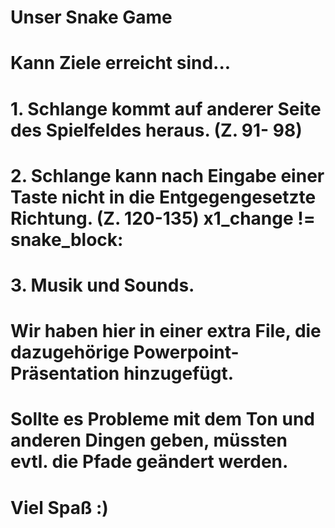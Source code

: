 # Unser Snake Game 
# Kann Ziele erreicht sind...
# 1. Schlange kommt auf anderer Seite des Spielfeldes heraus. (Z. 91- 98)
# 2. Schlange kann nach Eingabe einer Taste nicht in die Entgegengesetzte Richtung. (Z. 120-135) x1_change != snake_block:
# 3. Musik und Sounds.

# Wir haben hier in einer extra File, die dazugehörige Powerpoint-Präsentation hinzugefügt.
# Sollte es Probleme mit dem Ton und anderen Dingen geben, müssten evtl. die Pfade geändert werden.
# Viel Spaß :)
